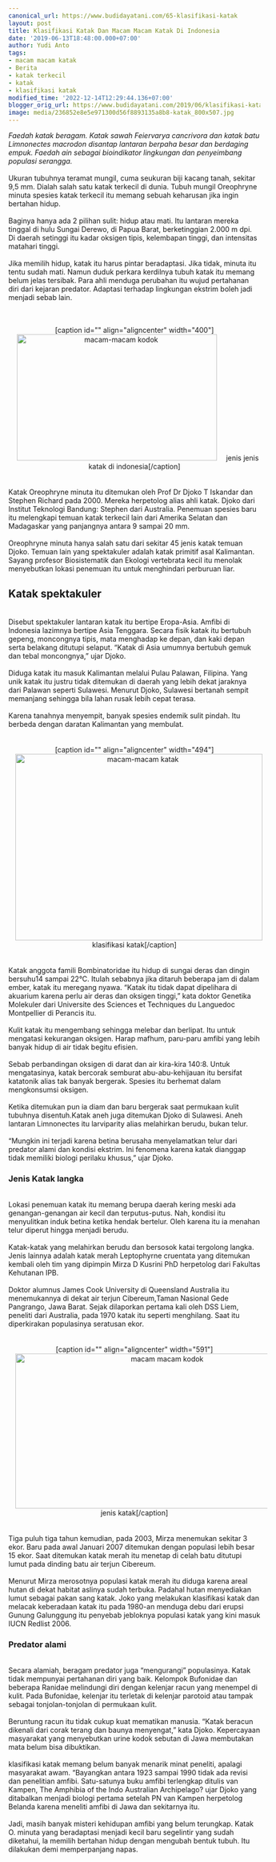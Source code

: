 ```yaml
---
canonical_url: https://www.budidayatani.com/65-klasifikasi-katak
layout: post
title: Klasifikasi Katak Dan Macam Macam Katak Di Indonesia
date: '2019-06-13T18:48:00.000+07:00'
author: Yudi Anto
tags:
- macam macam katak
- Berita
- katak terkecil
- katak
- klasifikasi katak
modified_time: '2022-12-14T12:29:44.136+07:00'
blogger_orig_url: https://www.budidayatani.com/2019/06/klasifikasi-katak-dan-macam-macam-katak.html
image: media/236852e8e5e971300d56f8893135a8b8-katak_800x507.jpg
---
```

<i>Faedah katak beragam. Katak sawah Feiervarya cancrivora dan katak batu Limnonectes macrodon disantap lantaran berpaha besar dan berdaging empuk. Faedah ain sebagai bioindikator lingkungan dan penyeimbang populasi serangga.</i><br/><br/>Ukuran tubuhnya teramat mungil, cuma seukuran biji kacang tanah, sekitar 9,5 mm. Dialah salah satu katak terkecil di dunia. Tubuh mungil Oreophryne minuta spesies katak terkecil itu memang sebuah keharusan jika ingin bertahan hidup.<br/><br/>Baginya hanya ada 2 pilihan sulit: hidup atau mati. Itu lantaran mereka tinggal di hulu Sungai Derewo, di Papua Barat, berketinggian 2.000 m dpi. Di daerah setinggi itu kadar oksigen tipis, kelembapan tinggi, dan intensitas matahari tinggi.<br/><br/>Jika memilih hidup, katak itu harus pintar beradaptasi. Jika tidak, minuta itu tentu sudah mati. Namun duduk perkara kerdilnya tubuh katak itu memang belum jelas tersibak. Para ahli menduga perubahan itu wujud pertahanan diri dari kejaran predator. Adaptasi terhadap lingkungan ekstrim boleh jadi menjadi sebab lain.<br/><div style="clear: both; text-align: center;"><br/><br/>[caption id="" align="aligncenter" width="400"]<a style="margin-left: 1em; margin-right: 1em;" href="https://i2.wp.com/1.bp.blogspot.com/-jtaEzf6X-lI/XQItaHLeK7I/AAAAAAAAB8o/VNgCzDPST3EENU1mk5zwLbeyTo3WyXIdgCLcBGAs/s1600/katak_800x507.jpg?ssl=1"><img src="https://i1.wp.com/1.bp.blogspot.com/-jtaEzf6X-lI/XQItaHLeK7I/AAAAAAAAB8o/VNgCzDPST3EENU1mk5zwLbeyTo3WyXIdgCLcBGAs/s400/katak_800x507.jpg?resize=400%2C252&amp;ssl=1" alt="macam-macam kodok" width="400" height="252" border="0" data-original-height="507" data-original-width="800" data-recalc-dims="1" /></a> jenis jenis katak di indonesia[/caption]<br/><br/></div><br/>Katak Oreophryne minuta itu ditemukan oleh Prof Dr Djoko T Iskandar dan Stephen Richard pada 2000. Mereka herpetolog alias ahli katak. Djoko dari Institut Teknologi Bandung: Stephen dari Australia. Penemuan spesies baru itu melengkapi temuan katak terkecil lain dari Amerika Selatan dan Madagaskar yang panjangnya antara 9 sampai 20 mm.<br/><br/>Oreophryne minuta hanya salah satu dari sekitar 45 jenis katak temuan Djoko. Temuan lain yang spektakuler adalah katak primitif asal Kalimantan. Sayang profesor Biosistematik dan Ekologi vertebrata kecil itu menolak menyebutkan lokasi penemuan itu untuk menghindari perburuan liar.<br/><h2>Katak spektakuler</h2><br/>Disebut spektakuler lantaran katak itu bertipe Eropa-Asia. Amfibi di Indonesia lazimnya bertipe Asia Tenggara. Secara fisik katak itu bertubuh gepeng, moncongnya tipis, mata menghadap ke depan, dan kaki depan serta belakang ditutupi selaput. “Katak di Asia umumnya bertubuh gemuk dan tebal moncongnya,” ujar Djoko.<br/><br/>Diduga katak itu masuk Kalimantan melalui Pulau Palawan, Filipina. Yang unik katak itu justru tidak ditemukan di daerah yang lebih dekat jaraknya dari Palawan seperti Sulawesi. Menurut Djoko, Sulawesi bertanah sempit memanjang sehingga bila lahan rusak lebih cepat terasa.<br/><br/>Karena tanahnya menyempit, banyak spesies endemik sulit pindah. Itu berbeda dengan daratan Kalimantan yang membulat.<br/><div style="clear: both; text-align: center;"><br/><br/>[caption id="" align="aligncenter" width="494"]<a style="margin-left: 1em; margin-right: 1em;" href="https://i0.wp.com/1.bp.blogspot.com/-wG21Y7Wqhw8/XQIt5bNnHqI/AAAAAAAAB8w/wsf97W2al0U1KSH3blvQhoBMq1KBet6XQCLcBGAs/s1600/katak_796x600.jpg?ssl=1"><img src="https://i1.wp.com/1.bp.blogspot.com/-wG21Y7Wqhw8/XQIt5bNnHqI/AAAAAAAAB8w/wsf97W2al0U1KSH3blvQhoBMq1KBet6XQCLcBGAs/s320/katak_796x600.jpg?resize=494%2C372&amp;ssl=1" alt="macam-macam katak" width="494" height="372" border="0" data-original-height="600" data-original-width="796" data-recalc-dims="1" /></a> klasifikasi katak[/caption]<br/><br/></div><br/>Katak anggota famili Bombinatoridae itu hidup di sungai deras dan dingin bersuhu14 sampai 22°C. Itulah sebabnya jika ditaruh beberapa jam di dalam ember, katak itu meregang nyawa. “Katak itu tidak dapat dipelihara di akuarium karena perlu air deras dan oksigen tinggi,” kata doktor Genetika Molekuler dari Universite des Sciences et Techniques du Languedoc Montpellier di Perancis itu.<br/><br/>Kulit katak itu mengembang sehingga melebar dan berlipat. Itu untuk mengatasi kekurangan oksigen. Harap mafhum, paru-paru amfibi yang lebih banyak hidup di air tidak begitu efisien.<br/><br/>Sebab perbandingan oksigen di darat dan air kira-kira 140:8. Untuk mengatasinya, katak bercorak semburat abu-abu-kehijauan itu bersifat katatonik alias tak banyak bergerak. Spesies itu berhemat dalam mengkonsumsi oksigen.<br/><br/>Ketika ditemukan pun ia diam dan baru bergerak saat permukaan kulit tubuhnya disentuh.Katak aneh juga ditemukan Djoko di Sulawesi. Aneh lantaran Limnonectes itu larviparity alias melahirkan berudu, bukan telur.<br/><br/>“Mungkin ini terjadi karena betina berusaha menyelamatkan telur dari predator alami dan kondisi ekstrim. Ini fenomena karena katak dianggap tidak memiliki biologi perilaku khusus,” ujar Djoko.<br/><h3>Jenis Katak langka</h3><br/>Lokasi penemuan katak itu memang berupa daerah kering meski ada genangan-genangan air kecil dan terputus-putus. Nah, kondisi itu menyulitkan induk betina ketika hendak bertelur. Oleh karena itu ia menahan telur diperut hingga menjadi berudu.<br/><br/>Katak-katak yang melahirkan berudu dan bersosok katai tergolong langka. Jenis lainnya adalah katak merah Leptophyrne cruentata yang ditemukan kembali oleh tim yang dipimpin Mirza D Kusrini PhD herpetolog dari Fakultas Kehutanan IPB.<br/><br/>Doktor alumnus James Cook University di Queensland Australia itu menemukannya di dekat air terjun Cibereum,Taman Nasional Gede Pangrango, Jawa Barat. Sejak dilaporkan pertama kali oleh DSS Liem, peneliti dari Australia, pada 1970 katak itu seperti menghilang. Saat itu diperkirakan populasinya seratusan ekor.<br/><div style="clear: both; text-align: center;"><br/><br/>[caption id="" align="aligncenter" width="591"]<a style="margin-left: 1em; margin-right: 1em;" href="https://i1.wp.com/1.bp.blogspot.com/-zCT_B1T8KUE/XQIukQaCJdI/AAAAAAAAB84/2bGN-Ybm0DcaA_mvtp77tMg-nuT_ndzdACLcBGAs/s1600/katak_800x418.jpg?ssl=1"><img src="https://i0.wp.com/1.bp.blogspot.com/-zCT_B1T8KUE/XQIukQaCJdI/AAAAAAAAB84/2bGN-Ybm0DcaA_mvtp77tMg-nuT_ndzdACLcBGAs/s400/katak_800x418.jpg?resize=591%2C309&amp;ssl=1" alt="macam macam kodok" width="591" height="309" border="0" data-original-height="418" data-original-width="800" data-recalc-dims="1" /></a> jenis katak[/caption]<br/><br/></div><br/>Tiga puluh tiga tahun kemudian, pada 2003, Mirza menemukan sekitar 3 ekor. Baru pada awal Januari 2007 ditemukan dengan populasi lebih besar 15 ekor. Saat ditemukan katak merah itu menetap di celah batu ditutupi lumut pada dinding batu air terjun Cibereum.<br/><br/>Menurut Mirza merosotnya populasi katak merah itu diduga karena areal hutan di dekat habitat aslinya sudah terbuka. Padahal hutan menyediakan lumut sebagai pakan sang katak. Joko yang melakukan klasifikasi katak dan melacak keberadaan katak itu pada 1980-an menduga debu dari erupsi Gunung Galunggung itu penyebab jebloknya populasi katak yang kini masuk IUCN Redlist 2006.<br/><h3>Predator alami</h3><br/>Secara alamiah, beragam predator juga “mengurangi” populasinya. Katak tidak mempunyai pertahanan diri yang baik. Kelompok Bufonidae dan beberapa Ranidae melindungi diri dengan kelenjar racun yang menempel di kulit. Pada Bufonidae, kelenjar itu terletak di kelenjar parotoid atau tampak sebagai tonjolan-tonjolan di permukaan kulit.<br/><br/>Beruntung racun itu tidak cukup kuat mematikan manusia. “Katak beracun dikenali dari corak terang dan baunya menyengat,” kata Djoko. Kepercayaan masyarakat yang menyebutkan urine kodok sebutan di Jawa membutakan mata belum bisa dibuktikan.<br/><br/>klasifikasi katak memang belum banyak menarik minat peneliti, apalagi masyarakat awam. “Bayangkan antara 1923 sampai 1990 tidak ada revisi dan penelitian amfibi. Satu-satunya buku amfibi terlengkap ditulis van Kampen, The Amphibia of the Indo Australian Archipelago? ujar Djoko yang ditabalkan menjadi biologi pertama setelah PN van Kampen herpetolog Belanda karena meneliti amfibi di Jawa dan sekitarnya itu.<br/><br/>Jadi, masih banyak misteri kehidupan amfibi yang belum terungkap. Katak O. minuta yang beradaptasi menjadi kecil baru segelintir yang sudah diketahui, la memilih bertahan hidup dengan mengubah bentuk tubuh. Itu dilakukan demi memperpanjang napas.